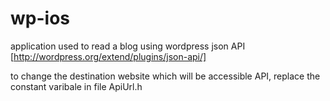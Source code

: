 wp-ios
======

application used to read a blog using wordpress json API [http://wordpress.org/extend/plugins/json-api/]

to change the destination website which will be accessible API, replace the constant varibale in file ApiUrl.h
